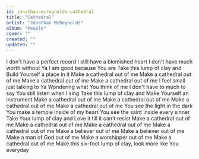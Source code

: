 ```yaml
---
id: jonathan-mcreynolds-cathedral
title: "Cathedral"
artist: "Jonathan McReynolds"
album: "People"
cover: ""
created: ""
updated: ""
---
```


I don't have a perfect record
I still have a blemished heart
I don't have much worth without Ya
I am good because You are
Take this lump of clay and
Build Yourself a place in it
Make a cathedral out of me
Make a cathedral out of me
Make a cathedral out of me
Make a cathedral out of me
I feel small just talking to Ya
Wondering what You think of me
I don't have to much to say
You still listen when I sing
Take this lump of clay and
Make Yourself an instrument
Make a cathedral out of me
Make a cathedral out of me
Make a cathedral out of me
Make a cathedral out of me
You see the light in the dark
You make a temple inside of my heart
You see the saint inside every sinner
Take Your lump of clay and
Love it till it can't resist
Make a cathedral out of me
Make a cathedral out of me
Make a cathedral out of me
Make a cathedral out of me
Make a believer out of me
Make a believer out of me
Make a man of God out of me
Make a worshipper out of me
Make a cathedral out of me
Make this six-foot lump of clay, look more like You everyday